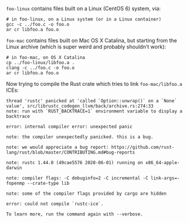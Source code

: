 `foo-linux` contains files built on a Linux (CentOS 6) system, via:

```
# in foo-linux, on a Linux system (or in a Linux container)
gcc -c ../foo.c -o foo.o
ar cr libfoo.a foo.o
```

`foo-mac` contains files built on Mac OS X Catalina, but starting from the Linux archive (which is super weird and probably shouldn't work):

```
# in foo-mac, on OS X Catalina
cp ../foo-linux/libfoo.a .
clang -c ../foo.c -o foo.o
ar cr libfoo.a foo.o
```

Now trying to compile the Rust crate which tries to link `foo-mac/libfoo.a` ICEs:

```
thread 'rustc' panicked at 'called `Option::unwrap()` on a `None` value', src/librustc_codegen_llvm/back/archive.rs:274:33
note: run with `RUST_BACKTRACE=1` environment variable to display a backtrace

error: internal compiler error: unexpected panic

note: the compiler unexpectedly panicked. this is a bug.

note: we would appreciate a bug report: https://github.com/rust-lang/rust/blob/master/CONTRIBUTING.md#bug-reports

note: rustc 1.44.0 (49cae5576 2020-06-01) running on x86_64-apple-darwin

note: compiler flags: -C debuginfo=2 -C incremental -C link-args=-fopenmp --crate-type lib

note: some of the compiler flags provided by cargo are hidden

error: could not compile `rustc-ice`.

To learn more, run the command again with --verbose.
```
